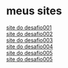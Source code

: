 # meus sites
 
<a href="https://ericksm23.github.io/css-html/desafioos/desafio001/desafiii">site do desafio001</a>
<br>
<a href="https://ericksm23.github.io/css-html/desafioos/desafio002/cgi.html">site do desafio002</a>
<br>
<a href="https://ericksm23.github.io/css-html/desafioos/desafio003/index.html">site do desafio003</a>
<br>
<a href="https://ericksm23.github.io/css-html/desafioos/desafio004/index.html">site do desafio004</a>
<br>
<a href="https://ericksm23.github.io/css-html/desafioos/desafio005/index.html">site do desafio005</a>
<br>
<a href="https://ericksm23.github.io/css-html/desafioos/desafio006/index.html">site do desafio005</a>